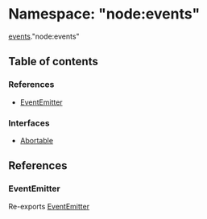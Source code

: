 # Namespace: "node:events"

[events](events.md)."node:events"

## Table of contents

### References

- [EventEmitter](events._node_events_.md#eventemitter)

### Interfaces

- [Abortable](../interfaces/events._node_events_.Abortable.md)

## References

### EventEmitter

Re-exports [EventEmitter](../classes/events._events_.EventEmitter-1.md)
